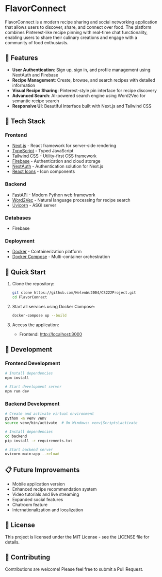 # FlavorConnect

FlavorConnect is a modern recipe sharing and social networking application that allows users to discover, share, and connect over food. The platform combines Pinterest-like recipe pinning with real-time chat functionality, enabling users to share their culinary creations and engage with a community of food enthusiasts.

## 🌟 Features

- **User Authentication**: Sign up, sign in, and profile management using NextAuth and Firebase
- **Recipe Management**: Create, browse, and search recipes with detailed information
- **Visual Recipe Sharing**: Pinterest-style pin interface for recipe discovery
- **Advanced Search**: AI-powered search engine using Word2Vec for semantic recipe search
- **Responsive UI**: Beautiful interface built with Next.js and Tailwind CSS

## 🔧 Tech Stack

### Frontend
- [Next.js](https://nextjs.org/) - React framework for server-side rendering
- [TypeScript](https://www.typescriptlang.org/) - Typed JavaScript
- [Tailwind CSS](https://tailwindcss.com/) - Utility-first CSS framework
- [Firebase](https://firebase.google.com/) - Authentication and cloud storage
- [NextAuth](https://next-auth.js.org/) - Authentication solution for Next.js
- [React Icons](https://react-icons.github.io/react-icons/) - Icon components

### Backend
- [FastAPI](https://fastapi.tiangolo.com/) - Modern Python web framework
- [Word2Vec](https://radimrehurek.com/gensim/models/word2vec.html) - Natural language processing for recipe search
- [Uvicorn](https://www.uvicorn.org/) - ASGI server

### Databases
- Firebase

### Deployment
- [Docker](https://www.docker.com/) - Containerization platform
- [Docker Compose](https://docs.docker.com/compose/) - Multi-container orchestration

## 🚀 Quick Start

1. Clone the repository:
   ```bash
   git clone https://github.com/HelenWu2004/CS222Project.git
   cd FlavorConnect
   ```

2. Start all services using Docker Compose:
   ```bash
   docker-compose up --build
   ```

3. Access the application:
   - Frontend: [http://localhost:3000](http://localhost:3000)

## 🧰 Development

### Frontend Development

```bash
# Install dependencies
npm install

# Start development server
npm run dev

```

### Backend Development

```bash
# Create and activate virtual environment
python -m venv venv
source venv/bin/activate  # On Windows: venv\Scripts\activate

# Install dependencies
cd backend
pip install -r requirements.txt

# Start backend server
uvicorn main:app --reload
```



## 📋 Future Improvements

- Mobile application version
- Enhanced recipe recommendation system
- Video tutorials and live streaming
- Expanded social features
- Chatroom feature
- Internationalization and localization

## 📄 License

This project is licensed under the MIT License - see the LICENSE file for details.

## 🤝 Contributing

Contributions are welcome! Please feel free to submit a Pull Request.

